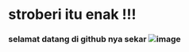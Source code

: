 # stroberi itu enak !!!
### selamat datang di github nya sekar ![image](https://github.com/sekarmel/stroberi/assets/109849419/01ab0b47-d04e-4d02-97c0-1a9817de37ee)



